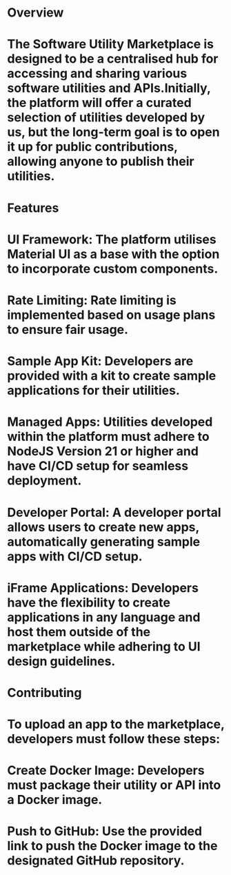 # Overview

# The Software Utility Marketplace is designed to be a centralised hub for accessing and sharing various software   utilities and APIs.Initially, the platform will offer a curated selection of utilities developed by us, but the long-term goal is to open it up for public contributions, allowing anyone to publish their utilities.

# Features

# UI Framework: The platform utilises Material UI as a base with the option to incorporate custom components.
# Rate Limiting: Rate limiting is implemented based on usage plans to ensure fair usage.
# Sample App Kit: Developers are provided with a kit to create sample applications for their utilities.
# Managed Apps: Utilities developed within the platform must adhere to NodeJS Version 21 or higher and have CI/CD setup for seamless deployment.
# Developer Portal: A developer portal allows users to create new apps, automatically generating sample apps with CI/CD setup.
# iFrame Applications: Developers have the flexibility to create applications in any language and host them outside of the marketplace while adhering to UI design guidelines.


# Contributing

# To upload an app to the marketplace, developers must follow these steps:

# Create Docker Image: Developers must package their utility or API into a Docker image.

# Push to GitHub: Use the provided link to push the Docker image to the designated GitHub repository.

